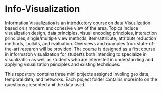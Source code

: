 # Info-Visualization

Information Visualization is an introductory course on data Visualization based on a modern and cohesive view of the area. Topics include visualization design, data principles, visual encoding principles, interaction principles, single/multiple view methods, item/attribute, attribute reduction methods, toolkits, and evaluation. Overviews and examples from state-of-the-art research will be provided. The course is designed as a first course in information visualization for students both intending to specialize in visualization as well as students who are interested in understanding and applying visualization principles and existing techniques.

This repository contains three mini projects assigned involing geo data, temporal data, and networks. Each project folder contains more info on the questions presented and the data used.
